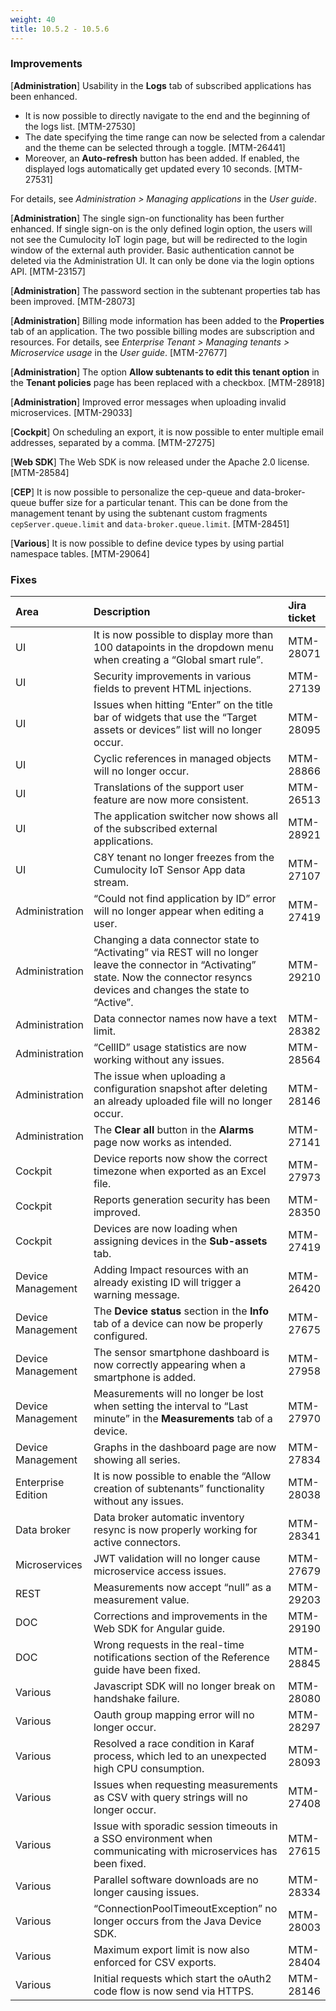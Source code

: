 ```yaml
---
weight: 40
title: 10.5.2 - 10.5.6
---
```


### Improvements

[**Administration**] Usability in the **Logs** tab of subscribed applications has been enhanced.

* It is now possible to directly navigate to the end and the beginning of the logs list. [MTM-27530] 
* The date specifying the time range can now be selected from a calendar and the theme can be selected through a toggle. [MTM-26441]
* Moreover, an **Auto-refresh** button has been added. If enabled, the displayed logs automatically get updated every 10 seconds. [MTM-27531]

For details, see *Administration > Managing applications* in the *User guide*. 

[**Administration**] The single sign-on functionality has been further enhanced. If single sign-on is the only defined login option, the users will not see the Cumulocity IoT login page, but will be redirected to the login window of the external auth provider. Basic authentication cannot be deleted via the Administration UI. It can only be done via the login options API. [MTM-23157]

[**Administration**] The password section in the subtenant properties tab has been improved. [MTM-28073]

[**Administration**] Billing mode information has been added to the **Properties** tab of an application. The two possible billing modes are subscription and resources. For details, see *Enterprise Tenant > Managing tenants > Microservice usage* in the *User guide*. [MTM-27677]

[**Administration**] The option **Allow subtenants to edit this tenant option** in the **Tenant policies** page has been replaced with a checkbox. [MTM-28918]

[**Administration**] Improved error messages when uploading invalid microservices. [MTM-29033]

[**Cockpit**] On scheduling an export, it is now possible to enter multiple email addresses, separated by a comma. [MTM-27275] 

[**Web SDK**] The Web SDK is now released under the Apache 2.0 license. [MTM-28584]

[**CEP**] It is now possible to personalize the cep-queue and data-broker-queue buffer size for a particular tenant. This can be done from the management tenant by using the subtenant custom fragments `cepServer.queue.limit` and `data-broker.queue.limit`. [MTM-28451] 

[**Various**] It is now possible to define device types by using partial namespace tables. [MTM-29064]


### Fixes

<table>
<colgroup>
   <col style="width: 15%;">
   <col style="width: 70%;">
   <col style="width: 15 %;">
</colgroup>
<tr>
<th style="text-align:left">Area</th>
<th style="text-align:left">Description</th>
<th style="text-align:left">Jira ticket</th>
</tr>
</thead>
<tbody>
<tr>
<td style="text-align:left">UI</td>
<td style="text-align:left">It is now possible to display more than 100 datapoints in the dropdown menu when creating a “Global smart rule”.
</td>
<td> MTM-28071</td>
</tr>
<tr>
<td style="text-align:left">UI</td>
<td style="text-align:left">Security improvements in various fields to prevent HTML injections.
</td>
<td>  MTM-27139</td>
</tr>
<tr>
<td style="text-align:left">UI</td>
<td style="text-align:left">Issues when hitting “Enter” on the title bar of widgets that use the “Target assets or devices” list will no longer occur.
</td>
<td>MTM-28095</td>
</tr>
<tr>
<td style="text-align:left">UI</td>
<td style="text-align:left">Cyclic references in managed objects will no longer occur. 
</td>
<td> MTM-28866</td>
</tr>
<tr>
<td style="text-align:left">UI</td>
<td style="text-align:left">Translations of the support user feature are now more consistent. 
</td>
<td> MTM-26513</td>
</tr>
<tr>
<td style="text-align:left">UI</td>
<td style="text-align:left">The application switcher now shows all of the subscribed external applications.
</td>
<td>MTM-28921</td>
</tr>
<tr>
<td style="text-align:left">UI</td>
<td style="text-align:left">C8Y tenant no longer freezes from the Cumulocity IoT Sensor App data stream.
</td>
<td>MTM-27107</td>
</tr>
<tr>
<td style="text-align:left">Administration</td>
<td style="text-align:left">“Could not find application by ID” error will no longer appear when editing a user.</td>
<td style="text-align:left">MTM-27419</td>
</tr>
<tr>
<td style="text-align:left">Administration</td>
<td style="text-align:left">Changing a data connector state to “Activating” via REST will no longer leave the connector in “Activating” state. Now the connector resyncs devices and changes the state to “Active”.</td>
<td style="text-align:left">MTM-29210</td>
</tr>
<tr>
<td style="text-align:left">Administration</td>
<td style="text-align:left">Data connector names now have a text limit.</td>
<td style="text-align:left">MTM-28382</td>
</tr>
<tr>
<td style="text-align:left">Administration</td>
<td style="text-align:left">“CellID” usage statistics are now working without any issues.</td>
<td style="text-align:left">MTM-28564</td>
</tr>
<tr>
<td style="text-align:left">Administration</td>
<td style="text-align:left">The issue when uploading a configuration snapshot after deleting an already uploaded file will no longer occur.</td>
<td style="text-align:left"> MTM-28146</td>
</tr>
<tr>
<td style="text-align:left">Administration</td>
<td style="text-align:left">The <b>Clear all</b> button in the <b>Alarms</b> page now works as intended.</td>
<td style="text-align:left">MTM-27141</td>
</tr>
<tr>
<td style="text-align:left">Cockpit</td>
<td style="text-align:left">Device reports now show the correct timezone when exported as an Excel file.</td>
<td style="text-align:left">MTM-27973</td>
</tr>
<tr>
<td style="text-align:left">Cockpit</td>
<td style="text-align:left">Reports generation security has been improved.</td>
<td style="text-align:left">MTM-28350</td>
</tr>
<tr>
<td style="text-align:left">Cockpit</td>
<td style="text-align:left">Devices are now loading when assigning devices in the <b>Sub-assets</b> tab.</td>
<td style="text-align:left">MTM-27419</td>
</tr>
<tr>
<td style="text-align:left">Device Management</td>
<td style="text-align:left">Adding Impact resources with an already existing ID will trigger a warning message.</td>
<td style="text-align:left">MTM-26420</td>
</tr>
<tr>
<td style="text-align:left">Device Management</td>
<td style="text-align:left">The <b>Device status</b> section in the <b>Info</b> tab of a device can now be properly configured.</td>
<td style="text-align:left">MTM-27675</td>
</tr>
<tr>
<td style="text-align:left">Device Management</td>
<td style="text-align:left">The sensor smartphone dashboard is now correctly appearing when a smartphone is added.</td>
<td style="text-align:left">MTM-27958</td>
</tr>
<tr>
<td style="text-align:left">Device Management</td>
<td style="text-align:left">Measurements will no longer be lost when setting the interval to “Last minute” in the <b>Measurements</b> tab of a device.</td>
<td style="text-align:left">MTM-27970</td>
</tr>
<tr>
<td style="text-align:left">Device Management</td>
<td style="text-align:left">Graphs in the dashboard page are now showing all series.</td>
<td style="text-align:left">MTM-27834</td>
</tr>
<tr>
<td style="text-align:left">Enterprise Edition</td>
<td style="text-align:left">It is now possible to enable the “Allow creation of subtenants” functionality without any issues.</td>
<td style="text-align:left"> MTM-28038</td>
</tr>
<tr>
<td style="text-align:left">Data broker</td>
<td style="text-align:left">Data broker automatic inventory resync is now properly working for active connectors.</td>
<td style="text-align:left">MTM-28341</td>
</tr>
<tr>
<td style="text-align:left">Microservices</td>
<td style="text-align:left">JWT validation will no longer cause microservice access issues.</td>
<td style="text-align:left"> MTM-27679</td>
</tr>
<tr>
<td style="text-align:left">REST</td>
<td style="text-align:left">Measurements now accept “null” as a measurement value.</td>
<td style="text-align:left"> MTM-29203</td>
</tr>
<tr>
<td style="text-align:left">DOC</td>
<td style="text-align:left">Corrections and improvements in the Web SDK for Angular guide.</td>
<td style="text-align:left"> MTM-29190</td>
</tr>
<tr>
<td style="text-align:left">DOC</td>
<td style="text-align:left">Wrong requests in the real-time notifications section of the Reference guide have been fixed.</td>
<td style="text-align:left"> MTM-28845</td>
</tr>
<tr>
<td style="text-align:left">Various</td>
<td style="text-align:left">Javascript SDK will no longer break on handshake failure.</td>
<td style="text-align:left">MTM-28080</td>
</tr>
<tr>
<td style="text-align:left">Various</td>
<td style="text-align:left">Oauth group mapping error will no longer occur.
</td>
<td style="text-align:left">MTM-28297</td>
</tr>
<tr>
<td style="text-align:left">Various</td>
<td style="text-align:left">Resolved a race condition in Karaf process, which led to an unexpected high CPU consumption.</td>
<td style="text-align:left">MTM-28093</td>
</tr>
<tr>
<td style="text-align:left">Various</td>
<td style="text-align:left">Issues when requesting measurements as CSV with query strings will no longer occur.</td>
<td style="text-align:left">MTM-27408</td>
</tr>
<tr>
<td style="text-align:left">Various</td>
<td style="text-align:left">Issue with sporadic session timeouts in a SSO environment when communicating with microservices has been fixed.</td>
<td style="text-align:left">MTM-27615</td>
</tr>
<tr>
<td style="text-align:left">Various</td>
<td style="text-align:left">Parallel software downloads are no longer causing issues.</td>
<td style="text-align:left">MTM-28334</td>
</tr>
<tr>
<td style="text-align:left">Various</td>
<td style="text-align:left">“ConnectionPoolTimeoutException” no longer occurs from the Java Device SDK.</td>
<td style="text-align:left"> MTM-28003</td>
</tr>
<tr>
<td style="text-align:left">Various</td>
<td style="text-align:left">Maximum export limit is now also enforced for CSV exports.</td>
<td style="text-align:left">MTM-28404</td>
</tr>
<tr>
<td style="text-align:left">Various</td>
<td style="text-align:left">Initial requests which start the oAuth2 code flow is now send via HTTPS.</td>
<td style="text-align:left">MTM-28146</td>
</tr>
</tbody>
</table>